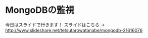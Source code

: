 MongoDBの監視
=============

今日はスライドで行きます！
スライドはこちら → http://www.slideshare.net/tetsutarowatanabe/mongodb-21616076

